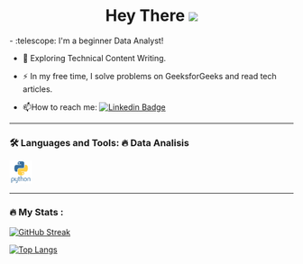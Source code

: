 <h1 align="center">
  Hey There
  <img src="https://media.giphy.com/media/hvRJCLFzcasrR4ia7z/giphy.gif" width="30px"/>
</h1>
- :telescope: I'm a beginner Data Analyst!

- :seedling: Exploring Technical Content Writing.

- :zap: In my free time, I solve problems on GeeksforGeeks and read tech articles.

- :mailbox:How to reach me: [![Linkedin Badge](https://img.shields.io/badge/-Anna_Nenasheva-blue?style=flat&logo=Linkedin&logoColor=white)](https://www.linkedin.com/in/anna-nenasheva-3b6aa829b/)
---

### :hammer_and_wrench: Languages and Tools: :fire: Data Analisis

<div>
  <img src="https://github.com/devicons/devicon/blob/master/icons/python/python-original-wordmark.svg" width="40" height="40"/>&nbsp;
  <!img src="https://github.com/devicons/devicon/blob/master/icons/r/r-original.svg" width="40" height="40"/>&nbsp;
</div>

---

### :fire: My Stats :

<a href="https://git.io/streak-stats"><img src="https://github-readme-streak-stats.herokuapp.com?user=AnnaWiktorowna" alt="GitHub Streak" /></a>

[![Top Langs](https://github-readme-stats.vercel.app/api/top-langs/?username=AnnaWiktorowna&layout=compact&theme=vision-friendly-dark)](https://github.com/anuraghazra/github-readme-stats)
